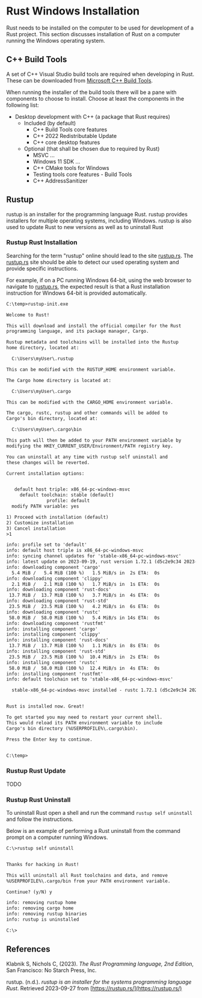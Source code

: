 # Rust Windows Installation

Rust needs to be installed on the computer to be used for development of a Rust project. This section discusses installation of Rust on a computer running the Windows operating system.

## C++ Build Tools

A set of C++ Visual Studio build tools are required when developing in Rust. These can be downloaded from [Microsoft C++ Build Tools](https://visualstudio.microsoft.com/visual-cpp-build-tools/).

When running the installer of the build tools there will be  a pane with components to choose to install. Choose at least the components in the following list:

- Desktop development with C++ (a package that Rust requires)
  - Included (by default)
    - C++ Build Tools core features
    - C++ 2022 Redistributable Update
    - C++ core desktop features
  - Optional (that shall be chosen due to required by Rust)
    - MSVC ...
    - Windows 11 SDK ...
    - C++ CMake tools for Windows
    - Testing tools core features - Build Tools
    - C++ AddressSanitizer

## Rustup

rustup is an installer for the programming language Rust. rustup provides installers for multiple operating systems, including Windows. rustup is also used to update Rust to new versions as well as to uninstall Rust

### Rustup Rust Installation

Searching for the term "rustup" online should lead to the site [rustup.rs](https://rustup.rs/). The [rustup.rs](https://rustup.rs/) site should be able to detect our used operating system and provide specific instructions.

For example, if on a PC running Windows 64-bit, using the web browser to navigate to [rustup.rs](https://rustup.rs/), the expected result is that a Rust installation instruction for Windows 64-bit is provided automatically.

```txt
C:\temp>rustup-init.exe

Welcome to Rust!

This will download and install the official compiler for the Rust
programming language, and its package manager, Cargo.

Rustup metadata and toolchains will be installed into the Rustup
home directory, located at:

  C:\Users\myUser\.rustup

This can be modified with the RUSTUP_HOME environment variable.

The Cargo home directory is located at:

  C:\Users\myUser\.cargo

This can be modified with the CARGO_HOME environment variable.

The cargo, rustc, rustup and other commands will be added to
Cargo's bin directory, located at:

  C:\Users\myUser\.cargo\bin

This path will then be added to your PATH environment variable by
modifying the HKEY_CURRENT_USER/Environment/PATH registry key.

You can uninstall at any time with rustup self uninstall and
these changes will be reverted.

Current installation options:


   default host triple: x86_64-pc-windows-msvc
     default toolchain: stable (default)
               profile: default
  modify PATH variable: yes

1) Proceed with installation (default)
2) Customize installation
3) Cancel installation
>1

info: profile set to 'default'
info: default host triple is x86_64-pc-windows-msvc
info: syncing channel updates for 'stable-x86_64-pc-windows-msvc'
info: latest update on 2023-09-19, rust version 1.72.1 (d5c2e9c34 2023-09-13)
info: downloading component 'cargo'
  5.4 MiB /   5.4 MiB (100 %)   1.5 MiB/s in  2s ETA:  0s
info: downloading component 'clippy'
  2.1 MiB /   2.1 MiB (100 %)   1.7 MiB/s in  1s ETA:  0s
info: downloading component 'rust-docs'
 13.7 MiB /  13.7 MiB (100 %)   3.7 MiB/s in  4s ETA:  0s
info: downloading component 'rust-std'
 23.5 MiB /  23.5 MiB (100 %)   4.2 MiB/s in  6s ETA:  0s
info: downloading component 'rustc'
 58.0 MiB /  58.0 MiB (100 %)   5.4 MiB/s in 14s ETA:  0s
info: downloading component 'rustfmt'
info: installing component 'cargo'
info: installing component 'clippy'
info: installing component 'rust-docs'
 13.7 MiB /  13.7 MiB (100 %)   1.1 MiB/s in  8s ETA:  0s
info: installing component 'rust-std'
 23.5 MiB /  23.5 MiB (100 %)  10.4 MiB/s in  2s ETA:  0s
info: installing component 'rustc'
 58.0 MiB /  58.0 MiB (100 %)  12.4 MiB/s in  4s ETA:  0s
info: installing component 'rustfmt'
info: default toolchain set to 'stable-x86_64-pc-windows-msvc'

  stable-x86_64-pc-windows-msvc installed - rustc 1.72.1 (d5c2e9c34 2023-09-13)


Rust is installed now. Great!

To get started you may need to restart your current shell.
This would reload its PATH environment variable to include
Cargo's bin directory (%USERPROFILE%\.cargo\bin).

Press the Enter key to continue.


C:\temp>
```

### Rustup Rust Update

TODO

### Rustup Rust Uninstall

To uninstall Rust open a shell and run the command `rustup self uninstall` and follow the instructions.

Below is an example of performing a Rust uninstall from the command prompt on a computer running Windows.

```txt
C:\>rustup self uninstall


Thanks for hacking in Rust!

This will uninstall all Rust toolchains and data, and remove
%USERPROFILE%\.cargo/bin from your PATH environment variable.

Continue? (y/N) y

info: removing rustup home
info: removing cargo home
info: removing rustup binaries
info: rustup is uninstalled

C:\>
```

## References

Klabnik S, Nichols C, (2023). *The Rust Programming language, 2nd Edition*, San Francisco: No Starch Press, Inc.

rustup. (n.d.). *rustup is an installer for
the systems programming language Rust*. Retrieved 2023-09-27 from [https://rustup.rs/](https://rustup.rs/)
